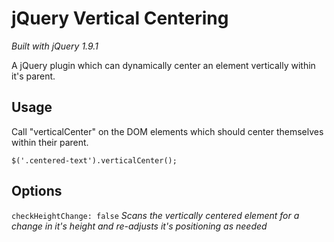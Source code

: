 jQuery Vertical Centering
====================

*Built with jQuery 1.9.1*

A jQuery plugin which can dynamically center an element vertically within it's parent.

Usage
---------------------

Call "verticalCenter" on the DOM elements which should center themselves within their parent.

`$('.centered-text').verticalCenter();`

Options
---------------------

`checkHeightChange: false`
*Scans the vertically centered element for a change in it's height and re-adjusts it's positioning as needed*

